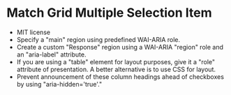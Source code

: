 # Match Grid Multiple Selection Item

- MIT license
- Specify a "main" region using predefined WAI-ARIA role.
- Create a custom "Response" region using a WAI-ARIA "region" role and an "aria-label" attribute.
- If you are using a "table" element for layout purposes, give it a "role" attribute of presentation. 
A better alternative is to use CSS for layout.
- Prevent announcement of these column headings ahead of checkboxes by using "aria-hidden='true'."
